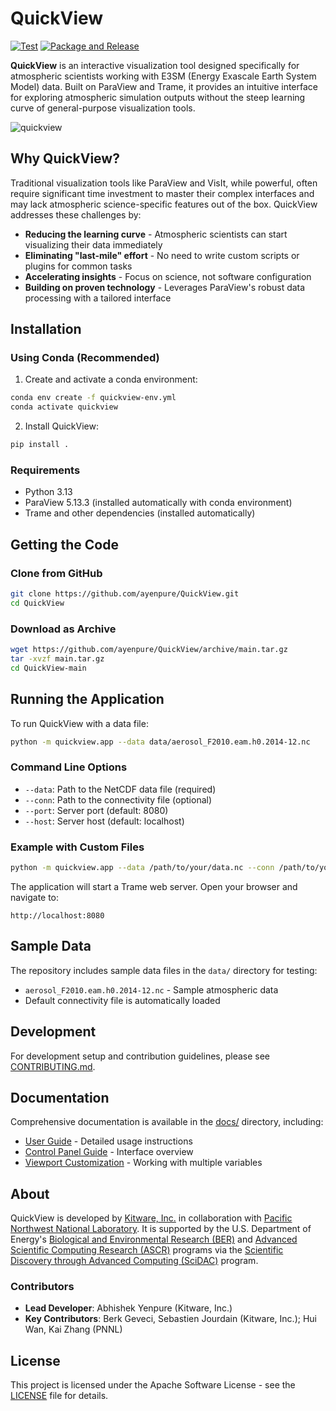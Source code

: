 # QuickView

[![Test](https://github.com/ayenpure/QuickView/actions/workflows/test.yml/badge.svg)](https://github.com/ayenpure/QuickView/actions/workflows/test.yml)
[![Package and Release](https://github.com/ayenpure/QuickView/actions/workflows/package-and-release.yml/badge.svg)](https://github.com/ayenpure/QuickView/actions/workflows/package-and-release.yml)

**QuickView** is an interactive visualization tool designed specifically for
atmospheric scientists working with E3SM (Energy Exascale Earth System Model)
data. Built on ParaView and Trame, it provides an intuitive interface for
exploring atmospheric simulation outputs without the steep learning curve of
general-purpose visualization tools.

![quickview](docs/images/main.png)

## Why QuickView?

Traditional visualization tools like ParaView and VisIt, while powerful, often
require significant time investment to master their complex interfaces and may
lack atmospheric science-specific features out of the box. QuickView addresses
these challenges by:

- **Reducing the learning curve** - Atmospheric scientists can start visualizing
  their data immediately
- **Eliminating "last-mile" effort** - No need to write custom scripts or
  plugins for common tasks
- **Accelerating insights** - Focus on science, not software configuration
- **Building on proven technology** - Leverages ParaView's robust data
  processing with a tailored interface

## Installation

### Using Conda (Recommended)

1. Create and activate a conda environment:

```bash
conda env create -f quickview-env.yml
conda activate quickview
```

2. Install QuickView:

```bash
pip install .
```

### Requirements

- Python 3.13
- ParaView 5.13.3 (installed automatically with conda environment)
- Trame and other dependencies (installed automatically)

## Getting the Code

### Clone from GitHub

```bash
git clone https://github.com/ayenpure/QuickView.git
cd QuickView
```

### Download as Archive

```bash
wget https://github.com/ayenpure/QuickView/archive/main.tar.gz
tar -xvzf main.tar.gz
cd QuickView-main
```

## Running the Application

To run QuickView with a data file:

```bash
python -m quickview.app --data data/aerosol_F2010.eam.h0.2014-12.nc
```

### Command Line Options

- `--data`: Path to the NetCDF data file (required)
- `--conn`: Path to the connectivity file (optional)
- `--port`: Server port (default: 8080)
- `--host`: Server host (default: localhost)

### Example with Custom Files

```bash
python -m quickview.app --data /path/to/your/data.nc --conn /path/to/your/connectivity.nc
```

The application will start a Trame web server. Open your browser and navigate
to:

```
http://localhost:8080
```

## Sample Data

The repository includes sample data files in the `data/` directory for testing:

- `aerosol_F2010.eam.h0.2014-12.nc` - Sample atmospheric data
- Default connectivity file is automatically loaded

## Development

For development setup and contribution guidelines, please see
[CONTRIBUTING.md](CONTRIBUTING.md).

## Documentation

Comprehensive documentation is available in the [docs/](docs/) directory,
including:

- [User Guide](docs/userguide/launch.md) - Detailed usage instructions
- [Control Panel Guide](docs/userguide/control_panel.md) - Interface overview
- [Viewport Customization](docs/userguide/viewport.md) - Working with multiple
  variables

## About

QuickView is developed by [Kitware, Inc.](https://www.kitware.com/) in
collaboration with
[Pacific Northwest National Laboratory](https://www.pnnl.gov/). It is supported
by the U.S. Department of Energy's
[Biological and Environmental Research (BER)](https://www.energy.gov/science/ber/biological-and-environmental-research)
and
[Advanced Scientific Computing Research (ASCR)](https://www.energy.gov/science/ascr/advanced-scientific-computing-research)
programs via the
[Scientific Discovery through Advanced Computing (SciDAC)](https://www.scidac.gov/)
program.

### Contributors

- **Lead Developer**: Abhishek Yenpure (Kitware, Inc.)
- **Key Contributors**: Berk Geveci, Sebastien Jourdain (Kitware, Inc.); Hui
  Wan, Kai Zhang (PNNL)

## License

This project is licensed under the Apache Software License - see the
[LICENSE](LICENSE) file for details.
